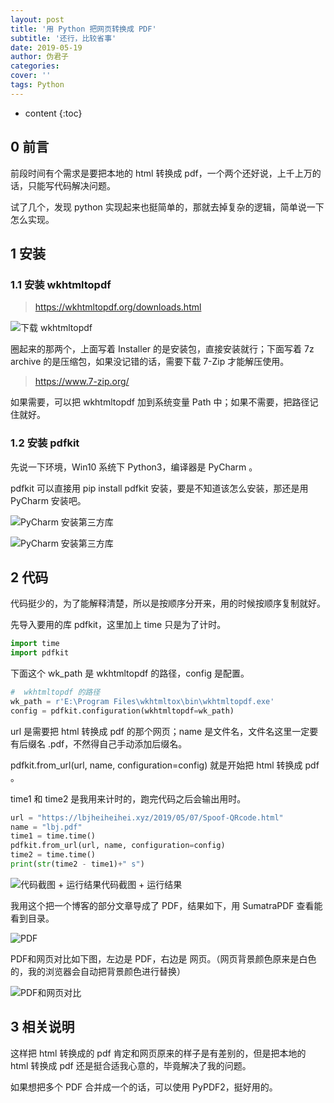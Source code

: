 ```yaml
---
layout: post
title: '用 Python 把网页转换成 PDF'
subtitle: '还行，比较省事'
date: 2019-05-19
author: 伪君子
categories:
cover: ''
tags: Python
---
```


* content
{:toc}


## 0 前言

前段时间有个需求是要把本地的 html 转换成 pdf，一个两个还好说，上千上万的话，只能写代码解决问题。

试了几个，发现 python 实现起来也挺简单的，那就去掉复杂的逻辑，简单说一下怎么实现。

## 1 安装

### 1.1 安装 wkhtmltopdf

> <https://wkhtmltopdf.org/downloads.html>

![下载 wkhtmltopdf](https://upload-images.jianshu.io/upload_images/2989110-2519c7a240938990.png?imageMogr2/auto-orient/strip%7CimageView2/2/w/1240)

圈起来的那两个，上面写着 Installer 的是安装包，直接安装就行；下面写着 7z archive 的是压缩包，如果没记错的话，需要下载 7-Zip 才能解压使用。

> <https://www.7-zip.org/>

如果需要，可以把 wkhtmltopdf 加到系统变量 Path 中；如果不需要，把路径记住就好。

### 1.2 安装 pdfkit

先说一下环境，Win10 系统下 Python3，编译器是 PyCharm 。

pdfkit 可以直接用 pip install pdfkit 安装，要是不知道该怎么安装，那还是用 PyCharm 安装吧。

![PyCharm 安装第三方库](http://upload-images.jianshu.io/upload_images/2989110-3b802df41aeff65b.png)

![PyCharm 安装第三方库](http://upload-images.jianshu.io/upload_images/2989110-08e77e3f15cadde7.png)

## 2 代码

代码挺少的，为了能解释清楚，所以是按顺序分开来，用的时候按顺序复制就好。

先导入要用的库 pdfkit，这里加上 time 只是为了计时。

```python
import time
import pdfkit
```

下面这个 wk_path 是 wkhtmltopdf 的路径，config 是配置。

```python
#  wkhtmltopdf 的路径
wk_path = r'E:\Program Files\wkhtmltox\bin\wkhtmltopdf.exe'
config = pdfkit.configuration(wkhtmltopdf=wk_path)
```

url 是需要把 html 转换成 pdf 的那个网页；name 是文件名，文件名这里一定要有后缀名 .pdf，不然得自己手动添加后缀名。

pdfkit.from_url(url, name, configuration=config) 就是开始把 html 转换成 pdf 。

time1 和 time2 是我用来计时的，跑完代码之后会输出用时。

```python
url = "https://lbjheiheihei.xyz/2019/05/07/Spoof-QRcode.html"
name = "lbj.pdf"
time1 = time.time()
pdfkit.from_url(url, name, configuration=config)
time2 = time.time()
print(str(time2 - time1)+" s")
```

![代码截图 + 运行结果](https://upload-images.jianshu.io/upload_images/2989110-226a6039b0caeecb.png?imageMogr2/auto-orient/strip%7CimageView2/2/w/1240)代码截图 + 运行结果

我用这个把一个博客的部分文章导成了 PDF，结果如下，用 SumatraPDF 查看能看到目录。

![PDF](https://upload-images.jianshu.io/upload_images/2989110-05cb3ea7ea052391.png?imageMogr2/auto-orient/strip%7CimageView2/2/w/1240)

PDF和网页对比如下图，左边是 PDF，右边是 网页。（网页背景颜色原来是白色的，我的浏览器会自动把背景颜色进行替换）

![PDF和网页对比](https://upload-images.jianshu.io/upload_images/2989110-ff4c9fea4dbc466a.png?imageMogr2/auto-orient/strip%7CimageView2/2/w/1240)

## 3 相关说明

这样把 html 转换成的 pdf 肯定和网页原来的样子是有差别的，但是把本地的 html 转换成 pdf 还是挺合适我心意的，毕竟解决了我的问题。

如果想把多个 PDF 合并成一个的话，可以使用 PyPDF2，挺好用的。